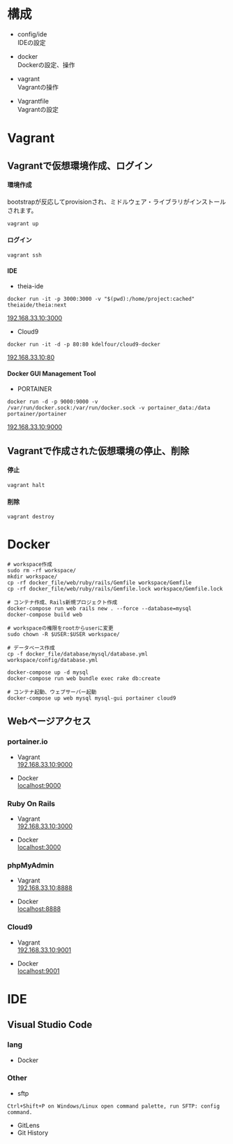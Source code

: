 # 構成
- config/ide  
IDEの設定

- docker  
Dockerの設定、操作

- vagrant  
Vagrantの操作

- Vagrantfile  
Vagrantの設定

# Vagrant

## Vagrantで仮想環境作成、ログイン

#### 環境作成  
bootstrapが反応してprovisionされ、ミドルウェア・ライブラリがインストールされます。
```
vagrant up
```

#### ログイン

```
vagrant ssh
```

#### IDE

- theia-ide

```
docker run -it -p 3000:3000 -v "$(pwd):/home/project:cached" theiaide/theia:next
```

[192.168.33.10:3000](http://192.168.33.10:3000)

- Cloud9
 
```
docker run -it -d -p 80:80 kdelfour/cloud9-docker
```

[192.168.33.10:80](http://192.168.33.10:80)

#### Docker GUI Management Tool

- PORTAINER
 
```
docker run -d -p 9000:9000 -v /var/run/docker.sock:/var/run/docker.sock -v portainer_data:/data portainer/portainer
```

[192.168.33.10:9000](http://192.168.33.10:9000)

## Vagrantで作成された仮想環境の停止、削除

#### 停止

```
vagrant halt
```

#### 削除

```
vagrant destroy
```

# Docker

```
# workspace作成
sudo rm -rf workspace/
mkdir workspace/
cp -rf docker_file/web/ruby/rails/Gemfile workspace/Gemfile
cp -rf docker_file/web/ruby/rails/Gemfile.lock workspace/Gemfile.lock

# コンテナ作成、Rails新規プロジェクト作成 
docker-compose run web rails new . --force --database=mysql
docker-compose build web

# workspaceの権限をrootからuserに変更
sudo chown -R $USER:$USER workspace/

# データベース作成 
cp -f docker_file/database/mysql/database.yml workspace/config/database.yml

docker-compose up -d mysql
docker-compose run web bundle exec rake db:create

# コンテナ起動、ウェブサーバー起動 
docker-compose up web mysql mysql-gui portainer cloud9
```

## Webページアクセス

### portainer.io  
- Vagrant  
[192.168.33.10:9000](http://192.168.33.10:9000)

- Docker  
[localhost:9000](http://localhost:9000)

### Ruby On Rails  
- Vagrant  
[192.168.33.10:3000](http://192.168.33.10:3000)

- Docker  
[localhost:3000](http://localhost:3000)

### phpMyAdmin  
- Vagrant  
[192.168.33.10:8888](http://192.168.33.10:8888)

- Docker  
[localhost:8888](http://localhost:8888)

### Cloud9  
- Vagrant  
[192.168.33.10:9001](http://192.168.33.10:9001)

- Docker  
[localhost:9001](http://localhost:9001)


# IDE
## Visual Studio Code

### lang
- Docker

### Other

- sftp

```
Ctrl+Shift+P on Windows/Linux open command palette, run SFTP: config command.
```

- GitLens
- Git History


